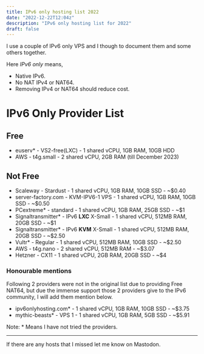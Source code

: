 ```yaml
---
title: IPv6 only hosting list 2022
date: "2022-12-22T12:04z"
description: "IPv6 only hosting list for 2022"
draft: false
---
```


I use a couple of IPv6 only VPS and I though to document them and some others together.

Here *IPv6 only* means,
 - Native IPv6.
 - No NAT IPv4 or NAT64.
 - Removing IPv4 or NAT64 should reduce cost.
 
# IPv6 Only Provider List
 
## Free
 
* euserv* - VS2-free(LXC) - 1 shared vCPU, 1GB RAM, 10GB HDD
* AWS - t4g.small - 2 shared vCPU, 2GB RAM (till December 2023)

## Not Free

* Scaleway - Stardust - 1 shared vCPU, 1GB RAM, 10GB SSD - ~$0.40
* server-factory.com - KVM-IPV6-1 VPS - 1 shared vCPU, 1GB RAM, 10GB SSD - ~$0.50
* PCextreme* - standard - 1 shared vCPU, 1GB RAM, 25GB SSD - ~$1
* Signaltransmitter* - IPv6 **LXC** X-Small - 1 shared vCPU, 512MB RAM, 20GB SSD - ~$1
* Signaltransmitter* - IPv6 **KVM** X-Small - 1 shared vCPU, 512MB RAM, 20GB SSD - ~$2.50
* Vultr* - Regular - 1 shared vCPU, 512MB RAM, 10GB SSD - ~$2.50
* AWS - t4g.nano - 2 shared vCPU, 512MB RAM - ~$3.07
* Hetzner - CX11 - 1 shared vCPU, 2GB RAM, 20GB SSD - ~$4
  
### Honourable mentions
 
Following 2 providers were not in the original list due to providing Free NAT64, but due the immense support those 2 providers give to the IPv6 community, I will add them mention below.

* ipv6onlyhosting.com* - 1 shared vCPU, 1GB RAM, 10GB SSD - ~$3.75
* mythic-beasts* -  VPS 1 - 1 shared vCPU, 1GB RAM, 5GB SSD - ~$5.91
 
Note: * Means I have not tried the providers.
<hr>
 
If there are any hosts that I missed let me know on Mastodon.
